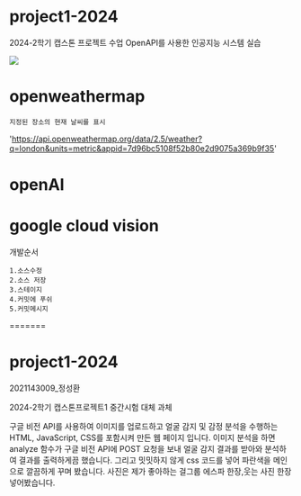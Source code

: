 
 # project1-2024
 2024-2학기 캡스톤 프로젝트 수업
 OpenAPI를 사용한 인공지능 시스템 실습





<a href='https://ifh.cc/v-ybys4P' target='_blank'><img src='https://ifh.cc/g/ybys4P.jpg' border='0'></a>




 # openweathermap

    지정된 장소의 현재 날씨를 표시
'https://api.openweathermap.org/data/2.5/weather?q=london&units=metric&appid=7d96bc5108f52b80e2d9075a369b9f35'


    
 # openAI

 # google cloud vision

 개발순서

    1.소스수정
    2.소스 저장
    3.스테이지
    4.커밋에 푸쉬
    5.커밋메시지




=======
# project1-2024
2021143009_정성환

2024-2학기 캡스톤프로젝트1 중간시험 대체 과체

구글 비전 API를 사용하여 이미지를 업로드하고 얼굴 감지 및 감정 분석을 수행하는 HTML, JavaScript, CSS를 포함시켜 만든 웹 페이지 입니다.
이미지 분석을 하면 analyze 함수가 구글 비전 API에 POST 요청을 보내 얼굴 감지 결과를 받아와 분석하여 결과를 출력하게끔 했습니다.
그리고 밋밋하지 않게 css 코드를 넣어 파란색을 메인으로 깔끔하게 꾸며 봤습니다.
사진은 제가 좋아하는 걸그룹 에스파 한장,웃는 사진 한장 넣어봤습니다.
